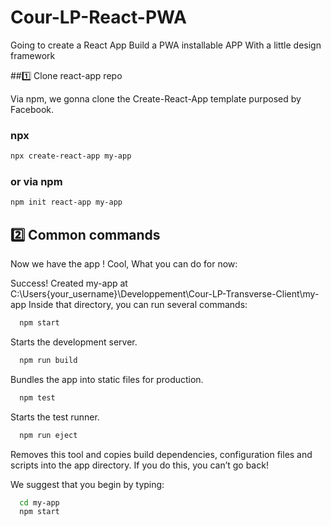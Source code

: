 # Cour-LP-React-PWA

Going to create a React App
Build a PWA installable APP
With a little design framework 

##1️⃣ Clone react-app repo

Via npm, we gonna clone the Create-React-App template purposed by Facebook. 

### npx

```sh
npx create-react-app my-app
```

### or via npm

```sh
npm init react-app my-app
```

## 2️⃣ Common commands

Now we have the app ! Cool, 
What you can do for now: 

Success! Created my-app at C:\Users\{your_username}\Developpement\Cour-LP-Transverse-Client\my-app
Inside that directory, you can run several commands:

```sh
  npm start
``` 
Starts the development server.
    
   
```sh
  npm run build
```
Bundles the app into static files for production.

```sh
  npm test
```
Starts the test runner.

```sh
  npm run eject
```
Removes this tool and copies build dependencies, configuration files
and scripts into the app directory. If you do this, you can’t go back!

We suggest that you begin by typing:

```sh
  cd my-app
  npm start
```
